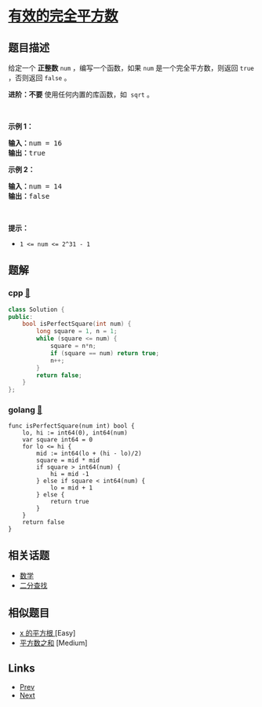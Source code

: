 
# [有效的完全平方数](https://leetcode-cn.com/problems/valid-perfect-square)

## 题目描述

<p>给定一个 <strong>正整数</strong> <code>num</code> ，编写一个函数，如果 <code>num</code> 是一个完全平方数，则返回 <code>true</code> ，否则返回 <code>false</code> 。</p>

<p><strong>进阶：不要</strong> 使用任何内置的库函数，如  <code>sqrt</code> 。</p>

<p> </p>

<p><strong>示例 1：</strong></p>

<pre>
<strong>输入：</strong>num = 16
<strong>输出：</strong>true
</pre>

<p><strong>示例 2：</strong></p>

<pre>
<strong>输入：</strong>num = 14
<strong>输出：</strong>false
</pre>

<p> </p>

<p><strong>提示：</strong></p>

<ul>
	<li><code>1 <= num <= 2^31 - 1</code></li>
</ul>


## 题解

### cpp [🔗](valid-perfect-square.cpp) 
```cpp
class Solution {
public:
    bool isPerfectSquare(int num) {
        long square = 1, n = 1;
        while (square <= num) {
            square = n*n;
            if (square == num) return true;
            n++;
        }
        return false;
    }
};
```
### golang [🔗](valid-perfect-square.go) 
```golang
func isPerfectSquare(num int) bool {
    lo, hi := int64(0), int64(num)
    var square int64 = 0 
    for lo <= hi {
        mid := int64(lo + (hi - lo)/2)
        square = mid * mid
        if square > int64(num) {
            hi = mid -1
        } else if square < int64(num) {
            lo = mid + 1
        } else {
            return true
        }
    }
    return false
}
```


## 相关话题

- [数学](../../tags/math.md) 
- [二分查找](../../tags/binary-search.md) 


## 相似题目

- [x 的平方根 ](../sqrtx/README.md)  [Easy] 
- [平方数之和](../sum-of-square-numbers/README.md)  [Medium] 


## Links

- [Prev](../design-twitter/README.md) 
- [Next](../plus-one-linked-list/README.md) 

